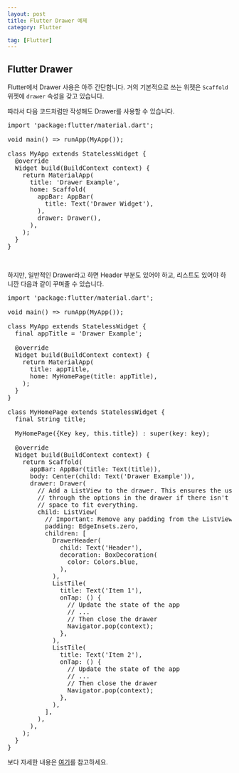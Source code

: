 ```yaml
---
layout: post
title: Flutter Drawer 예제
category: Flutter

tag: [Flutter]
---
```


## Flutter Drawer

Flutter에서 Drawer 사용은 아주 간단합니다. 거의 기본적으로 쓰는 위젯은 `Scaffold` 위젯에 `drawer` 속성을 갖고 있습니다.

따라서 다음 코드처럼만 작성해도 Drawer를 사용할 수 있습니다.

<pre class="prettyprint">
import 'package:flutter/material.dart';

void main() => runApp(MyApp());

class MyApp extends StatelessWidget {
  @override
  Widget build(BuildContext context) {
    return MaterialApp(
      title: 'Drawer Example',
      home: Scaffold(
        appBar: AppBar(
          title: Text('Drawer Widget'),
        ),
        drawer: Drawer(),
      ),
    );
  }
}
</pre>

<br>

하지만, 일반적인 Drawer라고 하면 Header 부분도 있어야 하고, 리스트도 있어야 하니깐 다음과 같이 꾸며줄 수 있습니다.

<pre class="prettyprint">
import 'package:flutter/material.dart';

void main() => runApp(MyApp());

class MyApp extends StatelessWidget {
  final appTitle = 'Drawer Example';

  @override
  Widget build(BuildContext context) {
    return MaterialApp(
      title: appTitle,
      home: MyHomePage(title: appTitle),
    );
  }
}

class MyHomePage extends StatelessWidget {
  final String title;

  MyHomePage({Key key, this.title}) : super(key: key);

  @override
  Widget build(BuildContext context) {
    return Scaffold(
      appBar: AppBar(title: Text(title)),
      body: Center(child: Text('Drawer Example')),
      drawer: Drawer(
        // Add a ListView to the drawer. This ensures the user can scroll
        // through the options in the drawer if there isn't enough vertical
        // space to fit everything.
        child: ListView(
          // Important: Remove any padding from the ListView.
          padding: EdgeInsets.zero,
          children: [
            DrawerHeader(
              child: Text('Header'),
              decoration: BoxDecoration(
                color: Colors.blue,
              ),
            ),
            ListTile(
              title: Text('Item 1'),
              onTap: () {
                // Update the state of the app
                // ...
                // Then close the drawer
                Navigator.pop(context);
              },
            ),
            ListTile(
              title: Text('Item 2'),
              onTap: () {
                // Update the state of the app
                // ...
                // Then close the drawer
                Navigator.pop(context);
              },
            ),
          ],
        ),
      ),
    );
  }
}
</pre>

보다 자세한 내용은 [여기](https://flutter.dev/docs/cookbook/design/drawer)를 참고하세요.